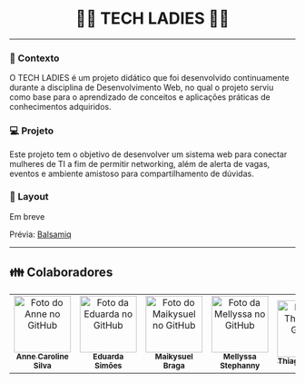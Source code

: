 <h1 align="center">
  <strong> 👩‍💻 TECH LADIES 👩‍💻 </strong>
</h1>

_________

### 📌 Contexto

O TECH LADIES é um projeto didático que foi desenvolvido continuamente durante a disciplina de Desenvolvimento Web, no qual o projeto serviu como base para o aprendizado de conceitos e aplicações práticas de conhecimentos adquiridos.

### :computer: Projeto

Este projeto tem o objetivo de desenvolver um sistema web para conectar mulheres de TI a fim de permitir networking, além de alerta de vagas, eventos e ambiente amistoso para compartilhamento de dúvidas.


### :art: Layout

Em breve

Prévia: [Balsamiq](https://drive.google.com/file/d/1Loa3J-yBphUmkktoT7zpnm6zWKGIXGy8/view?usp=sharing)

_________

## 👪 Colaboradores<br>
<table>
  <tr>
    <td align="center">
      <a href="https://github.com/annecaroli">
        <img src="https://avatars.githubusercontent.com/u/9114468?s=400&u=e2eea9e2c1a889e50a98237faff99149d5f37cf0&v=4" width="100px;" alt="Foto do Anne no GitHub"/><br>
        <sub>
          <b>Anne Caroline Silva</b>
        </sub>
      </a>
    </td>
    <td align="center">
      <a href="https://github.com/eduardarsimoes">
        <img src="https://avatars3.githubusercontent.com/u/49563897" width="100px;" alt="Foto da Eduarda no GitHub"/><br>
        <sub>
          <b>Eduarda Simões</b>
        </sub>
      </a><br>
    </td>
    <td align="center">
      <a href="https://github.com/ykiam-dyolf">
        <img src="https://avatars.githubusercontent.com/u/49007140?s=400&u=db90cddb634e9ef34dc0daaf082a54c48fddc85a&v=4" width="100px;" alt="Foto do Maikysuel no GitHub"/><br>
        <sub>
          <b>Maikysuel Braga</b>
        </sub>
      </a><br>
    </td>
    <td align="center">
      <a href="https://github.com/mellyssaStephanny">
        <img src="https://avatars.githubusercontent.com/u/31068578?s=400&u=1ab0e3cc8bbf5f80d144e6cb629cc8ea03758eac&v=4" width="100px;" alt="Foto da Mellyssa no GitHub"/><br>
        <sub>
          <b>Mellyssa Stephanny</b>
        </sub>
      </a><br>
    </td>
    <td align="center">
      <a href="https://github.com/thiagomr8">
        <img src="https://avatars.githubusercontent.com/u/39631037?s=400&u=19c05488af1ea7751b4961c790ec3163fed5eca2&v=4" width="100px;" alt="Foto da Thiago no GitHub"/><br>
        <sub>
          <b>Thiago Moreira</b>
        </sub>
      </a><br>
    </td>
  </tr>
</table>
